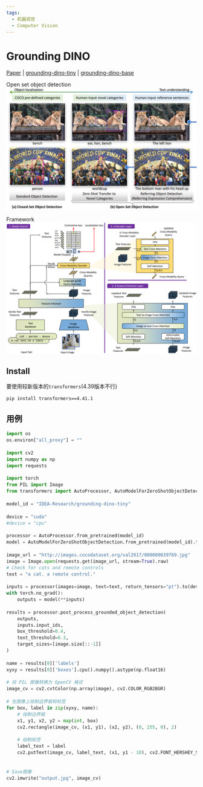```yaml
---
tags:
  - 机器视觉
  - Computer Vision
---
```


# Grounding DINO

[Paper](https://arxiv.org/pdf/2303.05499) | [grounding-dino-tiny](https://huggingface.co/IDEA-Research/grounding-dino-tiny/tree/main)
| [grounding-dino-base](https://huggingface.co/IDEA-Research/grounding-dino-base)

Open set object detection
![img](assets/open_set.png)

Framework
![img](assets/grounding_dino_framework.png)

## Install

要使用较新版本的`transformers`(4.39版本不行)
```shell
pip install transformers==4.41.1
```

## 用例
```python
import os
os.environ["all_proxy"] = ""

import cv2
import numpy as np
import requests

import torch
from PIL import Image
from transformers import AutoProcessor, AutoModelForZeroShotObjectDetection

model_id = "IDEA-Research/grounding-dino-tiny"

device = "cuda"
#device = "cpu"

processor = AutoProcessor.from_pretrained(model_id)
model = AutoModelForZeroShotObjectDetection.from_pretrained(model_id).to(device)  # 这个语句会使imshow失效

image_url = "http://images.cocodataset.org/val2017/000000039769.jpg"
image = Image.open(requests.get(image_url, stream=True).raw)
# Check for cats and remote controls
text = "a cat. a remote control."

inputs = processor(images=image, text=text, return_tensors="pt").to(device)
with torch.no_grad():
    outputs = model(**inputs)

results = processor.post_process_grounded_object_detection(
    outputs,
    inputs.input_ids,
    box_threshold=0.4,
    text_threshold=0.3,
    target_sizes=[image.size[::-1]]
)

name = results[0]['labels']
xyxy = results[0]['boxes'].cpu().numpy().astype(np.float16)

# 将 PIL 图像转换为 OpenCV 格式
image_cv = cv2.cvtColor(np.array(image), cv2.COLOR_RGB2BGR)

# 在图像上绘制边界框和标签
for box, label in zip(xyxy, name):
    # 绘制边界框
    x1, y1, x2, y2 = map(int, box)
    cv2.rectangle(image_cv, (x1, y1), (x2, y2), (0, 255, 0), 2)

    # 绘制标签
    label_text = label
    cv2.putText(image_cv, label_text, (x1, y1 - 10), cv2.FONT_HERSHEY_SIMPLEX, 0.9, (0, 255, 0), 2)


# Save图像
cv2.imwrite("output.jpg", image_cv)

```

